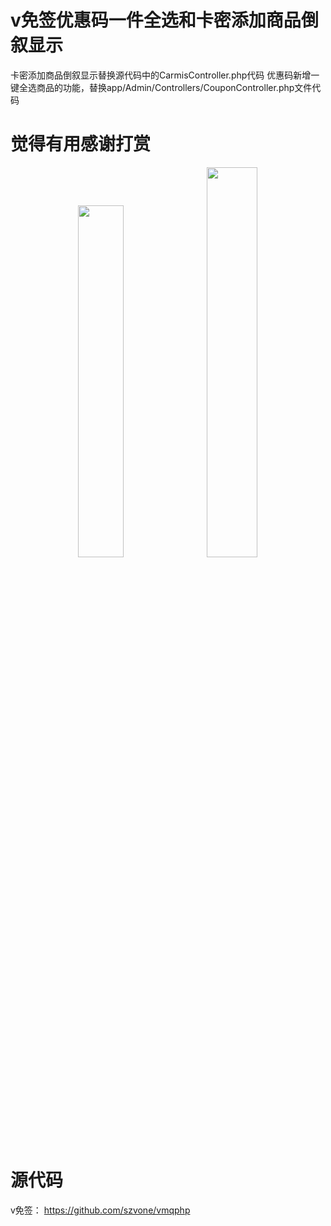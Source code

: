 # v免签优惠码一件全选和卡密添加商品倒叙显示
卡密添加商品倒叙显示替换源代码中的CarmisController.php代码
优惠码新增一键全选商品的功能，替换app/Admin/Controllers/CouponController.php文件代码
# 觉得有用感谢打赏

<div style="text-align:center;">
  <img src="https://github.com/user-attachments/assets/552ee6d7-0f5c-4d2c-af74-eb3750f5c59d" width="38%" style="display:inline-block; margin-right:10px;" />
  <img src="https://github.com/user-attachments/assets/d3e9f5a9-1b23-46bc-b97b-60173e5d601c" width="40%" style="display:inline-block;" />
</div>

# 源代码
v免签：
https://github.com/szvone/vmqphp
